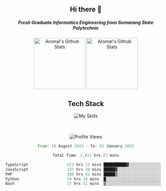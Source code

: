 <div align="center">
  <h2>Hi there 👋</h2>

  <h5>Fresh Graduate Informatics Engineering from Semarang State Polytechnic</h5>

  <img
    height="160"
    alt="Aromal's Github Stats"
    src="https://github-readme-stats.vercel.app/api?username=dafariski77&show_icons=true&theme=tokyonight&count_private=true"
  />
  <img
    alt="Aromal's Github Stats"
    height="160"
    src="https://github-readme-stats.vercel.app/api/top-langs/?username=dafariski77&layout=compact&theme=tokyonight"
  />

  <h2>Tech Stack</h2>
  
![My Skills](https://simpleskill.icons.workers.dev/svg?i=typescript,next.js,react,tailwindcss,shadcnui,reactquery,prisma,socketdotio,zod)

  <br /><br />
  <img src="https://komarev.com/ghpvc/?username=dafariski77&abbreviated=true" alt="Profile Views">
    
  <!--START_SECTION:waka-->

```rust
From: 16 August 2023 - To: 01 January 2025

Total Time: 1,431 hrs 27 mins

TypeScript                 613 hrs 12 mins ██████████▓░░░░░░░░░░░░░░   42.38 %
JavaScript                 333 hrs 30 mins █████▓░░░░░░░░░░░░░░░░░░░   23.05 %
PHP                        300 hrs 42 mins █████▒░░░░░░░░░░░░░░░░░░░   20.78 %
Python                     58 hrs 34 mins  █░░░░░░░░░░░░░░░░░░░░░░░░   04.05 %
Bash                       17 hrs 51 mins  ▒░░░░░░░░░░░░░░░░░░░░░░░░   01.23 %
```

<!--END_SECTION:waka-->
</div>
